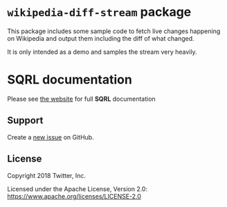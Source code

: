 # `wikipedia-diff-stream` package

This package includes some sample code to fetch live changes happening on Wikipedia and output them including the diff of what changed.

It is only intended as a demo and samples the stream very heavily.

# SQRL documentation

Please see [the website](https://sqrl-lang.github.io/sqrl) for full **SQRL** documentation

## Support

Create a [new issue](https://github.com/sqrl-lang/sqrl/issues/new) on GitHub.

## License

Copyright 2018 Twitter, Inc.

Licensed under the Apache License, Version 2.0: https://www.apache.org/licenses/LICENSE-2.0
